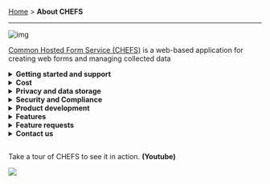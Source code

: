 [Home](.) > **About CHEFS**
***

![img](https://user-images.githubusercontent.com/87393930/235485235-58ed057c-5b39-4bf0-a03d-e0dfcff841bd.png)

[Common Hosted Form Service (CHEFS)](https://submit.digital.gov.bc.ca/app/) is a web-based application for creating web forms and managing collected data

<details>
  <summary><strong>Getting started and support</strong></summary>

  To start creating forms, you can [watch a series of short videos](https://www.youtube.com/playlist?list=PL9CV_8JBQHirsQAShw45PZeU1CkU88Q53) on how to build your first form, or follow our [Quick start guide](Quick-Start-Guide). For more advanced questions CHEFS, please review our:

* [Creating forms](Creating-forms) - learn about some of the different features in CHEFS
* [Training Video](https://www.youtube.com/watch?v=Wf432lBjcTA) - Watch an hour-long tutorial on how to use CHEFS. Note: We have updated CHEFS since May 2021. Follow our [Product road map](Product-roadmap) to stay up-to-date on all feature updates.
* If you want to host your own version of CHEFS, please follow our [CHEFS ReadMe](https://github.com/bcgov/common-hosted-form-service/blob/master/README.md)
</details>


<details>
  <summary><strong>Cost</strong></summary>

  CHEFS is a free service available to all B.C. government employees and contractors.
</details>


<details>
  <summary><strong>Privacy and data storage</strong></summary>

  It's your responsibility to comply with privacy laws governing the collection, use and disclosure of personally identifiable information.

  [Learn more about CHEFS privacy and data collection](Privacy-and-data-collection)
</details>


<details>
  <summary><strong>Security and Compliance</strong></summary>

  CHEFS has a Security Threat and Risk Assessment (STRA) Statement of Acceptable Risks (SoAR) that describes how the security of CHEFS is to be maintained.

  [Learn more about CHEFS Security and the team's Compliance Procedures](SoAR-and-Compliance)
</details>


<details>
  <summary><strong>Product development</strong></summary>

  Review our [product roadmap](product-roadmap) to see what features are upcoming for CHEFS.

If you or your team is interested in contributing to the project, you can fork our code base and contribute new features. For more details, please see the [CHEFS ReadMe](https://github.com/bcgov/common-hosted-form-service/blob/master/README.md) to host your own.
</details>


<details>
  <summary><strong>Features</strong></summary>

  A user-friendly, hosted service for teams to create and publish their own web forms. Some of CHEFS features include:
* Drag and drop form fields into custom layouts
* Manage multiple form versions
* Export and re-use your form designs
* Manage your team’s permissions to view and export form submission data

**Features include:**

- A user-friendly **Form Designer** interface
- **Form Versioning**
- Custom form components (for example a BC business name look-up)
- Extensive choice of configurable form fields
- Custom, **Responsive form layouts**
- Form design **import/export**
- Settings for:
  - **Authentication** and access to your published form.
  - Form administration **Team Management**
  - Role-based access to features
  - Email **Notifications**
- Form submission **Export** (CSV and JSON formats)
- Secure API for accessing your data from other systems
- Downloading your submissions using a PDF template
</details>


<details>
  <summary><strong>Feature requests</strong></summary>

  Do you have a feature request for CHEFS? Post your ideas, leave a comment or vote on our [Fider board](https://chefs-fider.apps.silver.devops.gov.bc.ca/). Your participation will help us decide on what to build next.
</details>


<details>
  <summary><strong>Contact us</strong></summary>

  You also can reach out to the CHEFS team directly at [submit.digital@gov.bc.ca](mailto:submit.digital@gov.bc.ca).
</details>

##

Take a tour of CHEFS to see it in action. **(Youtube)**

[![](https://github.com/bcgov/common-hosted-form-service/assets/87393930/ec61578b-4b21-41a4-bb69-743ccf3d7ad4)](https://youtu.be/obOhyYusMjM)
